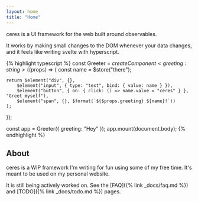 ```yaml
---
layout: home
title: "Home"
---
```


ceres is a UI framework for the web built around observables.

It works by making small changes to the DOM whenever your data changes, and it feels like writing svelte with hyperscript.


{% highlight typescript %}
const Greeter = $createComponent<{ greeting: string }>(($props) => {
    const name = $store("there");

    return $element("div", {},
        $element("input", { type: "text", bind: { value: name } }),
        $element("button", { on: { click: () => name.value = "ceres" } }, "Greet myself"),
        $element("span", {}, $format(`${$props.greeting} ${name}!`))
    );
});

const app = Greeter({ greeting: "Hey" });
app.mount(document.body);
{% endhighlight %}

## About
ceres is a WIP framework I'm writing for fun using some of my free time. It's meant to be used on my personal website.

It is still being actively worked on. See the [FAQ]({% link _docs/faq.md %}) and [TODO]({% link _docs/todo.md %}) pages.
